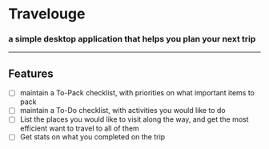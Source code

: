 ﻿# Travelouge

### a simple desktop application that helps you plan your next trip


---
## Features
- [ ] maintain a To-Pack checklist, with priorities on what important items to pack
- [ ] maintain a To-Do checklist, with activities you would like to do
- [ ] List the places you would like to visit along the way, and get the most efficient want to travel to all of them
- [ ] Get stats on what you completed on the trip
